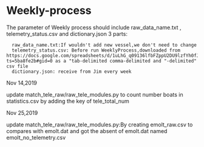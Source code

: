 # Weekly-process
The parameter of Weekly process should include raw_data_name.txt , telemetry_status.csv and dictionary.json 3 parts:
      
      raw_data_name.txt:If wouldn't add new vessel,we don't need to change
      telemetry_status.csv: Before run WeeklyProcess,downloaded from https://docs.google.com/spreadsheets/d/1uLhG_q09136lfbFZppU2DU9lzfYh0fJYsxDHUgMB1FM/edit?ts=5ba8fe2b#gid=0 as a "tab-delimited comma-delimited and "-delimited" csv file
      dictionary.json: receive from Jim every week
Nov 14,2019

update match_tele_raw/raw_tele_modules.py to count number boats in statistics.csv by adding the key of tele_total_num

Nov 25,2019

update match_tele_raw/raw_tele_modules.py:By creating emolt_raw.csv to compares with emolt.dat and got the absent of  emolt.dat named emolt_no_telemetry.csv

